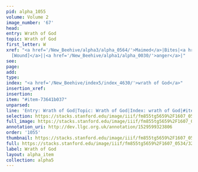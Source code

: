 ```yaml
---
pid: alpha_1055
volume: Volume 2
image_number: '67'
head: 
entry: Wrath of God
topic: Wrath of God
first_letter: W
xref: "<a href='/New_Beehive/alpha3/alpha_0564/'>Maimed</a>|Bites|<a href='/New_Beehive/toc_vol2/toc2_223/'>1146
  [Wound]</a>||<a href='/New_Beehive/alpha1/alpha_0030/'>anger</a>|"
see: 
page: 
add: 
type: 
index: "<a href='/New_Beehive/index5/index_4630/'>wrath of God</a>"
insertion_xref: 
insertion: 
item: "#item-73641b037"
unparsed: 
line: 'Entry: Wrath of God|Topic: Wrath of God|Index: wrath of God|#item-73641b037'
selection: https://stacks.stanford.edu/image/iiif/fm855tg5659%2F1607_0534/324,2357,3004,346/full/0/default.jpg
full_image: https://stacks.stanford.edu/image/iiif/fm855tg5659%2F1607_0534/full/full/0/default.jpg
annotation_uri: http://dev.llgc.org.uk/annotation/1529599323806
order: '1055'
thumbnail: https://stacks.stanford.edu/image/iiif/fm855tg5659%2F1607_0534/324,2357,600,180/250,/0/default.jpg
full: https://stacks.stanford.edu/image/iiif/fm855tg5659%2F1607_0534/324,2357,3004,346/full/0/default.jpg
label: Wrath of God
layout: alpha_item
collection: alpha5
---
```

